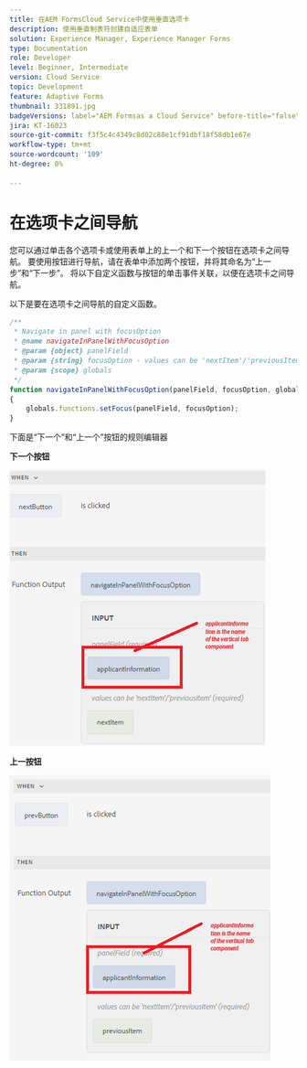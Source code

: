 ```yaml
---
title: 在AEM FormsCloud Service中使用垂直选项卡
description: 使用垂直制表符创建自适应表单
solution: Experience Manager, Experience Manager Forms
type: Documentation
role: Developer
level: Beginner, Intermediate
version: Cloud Service
topic: Development
feature: Adaptive Forms
thumbnail: 331891.jpg
badgeVersions: label="AEM Formsas a Cloud Service" before-title="false"
jira: KT-16023
source-git-commit: f3f5c4c4349c8d02c88e1cf91dbf18f58db1e67e
workflow-type: tm+mt
source-wordcount: '109'
ht-degree: 0%

---
```


# 在选项卡之间导航

您可以通过单击各个选项卡或使用表单上的上一个和下一个按钮在选项卡之间导航。
要使用按钮进行导航，请在表单中添加两个按钮，并将其命名为“上一步”和“下一步”。 将以下自定义函数与按钮的单击事件关联，以便在选项卡之间导航。

以下是要在选项卡之间导航的自定义函数。



```javascript
/**
 * Navigate in panel with focusOption
 * @name navigateInPanelWithFocusOption
 * @param {object} panelField
 * @param {string} focusOption - values can be 'nextItem'/'previousItem'
 * @param {scope} globals
 */
function navigateInPanelWithFocusOption(panelField, focusOption, globals)
{
    globals.functions.setFocus(panelField, focusOption);
}
```

下面是“下一个”和“上一个”按钮的规则编辑器

**下一个按钮**

![下一个按钮](assets/next-button.png)

**上一按钮**

![上一按钮](assets/prev-button.png)

